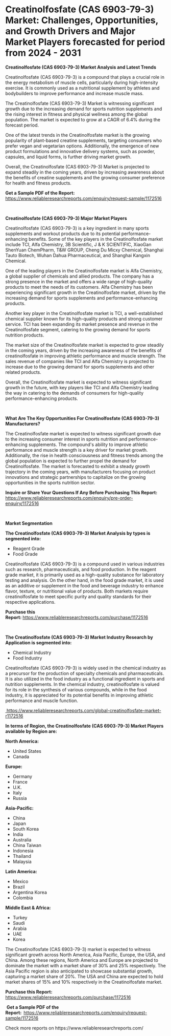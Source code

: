 <p><h1>Creatinolfosfate (CAS 6903-79-3) Market: Challenges, Opportunities, and Growth Drivers and Major Market Players forecasted for period from 2024 - 2031</h1></p><p><strong>Creatinolfosfate (CAS 6903-79-3) Market Analysis and Latest Trends</strong></p>
<p><p>Creatinolfosfate (CAS 6903-79-3) is a compound that plays a crucial role in the energy metabolism of muscle cells, particularly during high-intensity exercise. It is commonly used as a nutritional supplement by athletes and bodybuilders to improve performance and increase muscle mass.</p><p>The Creatinolfosfate (CAS 6903-79-3) Market is witnessing significant growth due to the increasing demand for sports nutrition supplements and the rising interest in fitness and physical wellness among the global population. The market is expected to grow at a CAGR of 6.4% during the forecast period.</p><p>One of the latest trends in the Creatinolfosfate market is the growing popularity of plant-based creatine supplements, targeting consumers who prefer vegan and vegetarian options. Additionally, the emergence of new product formulations and innovative delivery systems, such as powder, capsules, and liquid forms, is further driving market growth.</p><p>Overall, the Creatinolfosfate (CAS 6903-79-3) Market is projected to expand steadily in the coming years, driven by increasing awareness about the benefits of creatine supplements and the growing consumer preference for health and fitness products.</p></p>
<p><strong>Get a Sample PDF of the Report:&nbsp;</strong> <a href="https://www.reliableresearchreports.com/enquiry/request-sample/1172516">https://www.reliableresearchreports.com/enquiry/request-sample/1172516</a></p>
<p>&nbsp;</p>
<p><strong>Creatinolfosfate (CAS 6903-79-3) Major Market Players</strong></p>
<p><p>Creatinolfosfate (CAS 6903-79-3) is a key ingredient in many sports supplements and workout products due to its potential performance-enhancing benefits. Some of the key players in the Creatinolfosfate market include TCI, Alfa Chemistry, 3B Scientific, J & K SCIENTIFIC, XiaoGan ShenYuan ChemPharm, T&W GROUP, Cheng Du Micxy Chemical, Shanghai Tauto Biotech, Wuhan Dahua Pharmaceutical, and Shanghai Kangxin Chemical.</p><p>One of the leading players in the Creatinolfosfate market is Alfa Chemistry, a global supplier of chemicals and allied products. The company has a strong presence in the market and offers a wide range of high-quality products to meet the needs of its customers. Alfa Chemistry has been experiencing significant growth in the Creatinolfosfate market, driven by the increasing demand for sports supplements and performance-enhancing products.</p><p>Another key player in the Creatinolfosfate market is TCI, a well-established chemical supplier known for its high-quality products and strong customer service. TCI has been expanding its market presence and revenue in the Creatinolfosfate segment, catering to the growing demand for sports nutrition products.</p><p>The market size of the Creatinolfosfate market is expected to grow steadily in the coming years, driven by the increasing awareness of the benefits of creatinolfosfate in improving athletic performance and muscle strength. The sales revenue of companies like TCI and Alfa Chemistry is projected to increase due to the growing demand for sports supplements and other related products.</p><p>Overall, the Creatinolfosfate market is expected to witness significant growth in the future, with key players like TCI and Alfa Chemistry leading the way in catering to the demands of consumers for high-quality performance-enhancing products.</p></p>
<p>&nbsp;</p>
<p><strong>What Are The Key Opportunities For Creatinolfosfate (CAS 6903-79-3) Manufacturers?</strong></p>
<p><p>The Creatinolfosfate market is expected to witness significant growth due to the increasing consumer interest in sports nutrition and performance-enhancing supplements. The compound's ability to improve athletic performance and muscle strength is a key driver for market growth. Additionally, the rise in health consciousness and fitness trends among the global population is expected to further propel the demand for Creatinolfosfate. The market is forecasted to exhibit a steady growth trajectory in the coming years, with manufacturers focusing on product innovations and strategic partnerships to capitalize on the growing opportunities in the sports nutrition sector.</p></p>
<p><strong>Inquire or Share Your Questions If Any Before Purchasing This Report:</strong> <a href="https://www.reliableresearchreports.com/enquiry/pre-order-enquiry/1172516">https://www.reliableresearchreports.com/enquiry/pre-order-enquiry/1172516</a></p>
<p>&nbsp;</p>
<p><strong>Market Segmentation</strong></p>
<p><strong>The Creatinolfosfate (CAS 6903-79-3) Market Analysis by types is segmented into:</strong></p>
<p><ul><li>Reagent Grade</li><li>Food Grade</li></ul></p>
<p><p>Creatinolfosfate (CAS 6903-79-3) is a compound used in various industries such as research, pharmaceuticals, and food production. In the reagent grade market, it is primarily used as a high-quality substance for laboratory testing and analysis. On the other hand, in the food grade market, it is used as an additive or supplement in the food and beverage industry to enhance flavor, texture, or nutritional value of products. Both markets require creatinolfosfate to meet specific purity and quality standards for their respective applications.</p></p>
<p><strong>Purchase this Report:&nbsp;</strong><a href="https://www.reliableresearchreports.com/purchase/1172516">https://www.reliableresearchreports.com/purchase/1172516</a></p>
<p>&nbsp;</p>
<p><strong>The Creatinolfosfate (CAS 6903-79-3) Market Industry Research by Application is segmented into:</strong></p>
<p><ul><li>Chemical Industry</li><li>Food Industry</li></ul></p>
<p><p>Creatinolfosfate (CAS 6903-79-3) is widely used in the chemical industry as a precursor for the production of specialty chemicals and pharmaceuticals. It is also utilized in the food industry as a functional ingredient in sports and nutrition supplements. In the chemical industry, creatinolfosfate is valued for its role in the synthesis of various compounds, while in the food industry, it is appreciated for its potential benefits in improving athletic performance and muscle function.</p></p>
<p><a href="https://www.reliableresearchreports.com/global-creatinolfosfate-market-r1172516">&nbsp;https://www.reliableresearchreports.com/global-creatinolfosfate-market-r1172516</a></p>
<p><strong>In terms of Region, the Creatinolfosfate (CAS 6903-79-3) Market Players available by Region are:</strong></p>
<p>
    <p> <strong> North America: </strong>
        <ul>
            <li>United States</li>
            <li>Canada</li>
        </ul>
        </p> 
    <p> <strong> Europe: </strong>
        <ul>
            <li>Germany</li>
            <li>France</li>
            <li>U.K.</li>
            <li>Italy</li>
            <li>Russia</li>
        </ul>
        </p> 
    <p> <strong> Asia-Pacific: </strong>
        <ul>
            <li>China</li>
            <li>Japan</li>
            <li>South Korea</li>
            <li>India</li>
            <li>Australia</li>
            <li>China Taiwan</li>
            <li>Indonesia</li>
            <li>Thailand</li>
            <li>Malaysia</li>
        </ul>
        </p> 
    <p> <strong> Latin America: </strong>
        <ul>
            <li>Mexico</li>
            <li>Brazil</li>
            <li>Argentina Korea</li>
            <li>Colombia</li>
        </ul>
        </p> 
    <p> <strong> Middle East & Africa: </strong>
        <ul>
            <li>Turkey</li>
            <li>Saudi</li>
            <li>Arabia</li>
            <li>UAE</li>
            <li>Korea</li>
        </ul>
    </p>
    </p>
<p><p>The Creatinolfosfate (CAS 6903-79-3) market is expected to witness significant growth across North America, Asia Pacific, Europe, the USA, and China. Among these regions, North America and Europe are projected to dominate the market with a market share of 30% and 25% respectively. The Asia Pacific region is also anticipated to showcase substantial growth, capturing a market share of 20%. The USA and China are expected to hold market shares of 15% and 10% respectively in the Creatinolfosfate market.</p></p>
<p><strong>Purchase this Report: </strong><a href="https://www.reliableresearchreports.com/purchase/1172516">https://www.reliableresearchreports.com/purchase/1172516</a></p>
<p>&nbsp;<strong>Get a Sample PDF of the Report:&nbsp;&nbsp;</strong><a href="https://www.reliableresearchreports.com/enquiry/request-sample/1172516">https://www.reliableresearchreports.com/enquiry/request-sample/1172516</a></p>
<p><strong></strong></p>
<p>Check more reports on https://www.reliableresearchreports.com/</p>